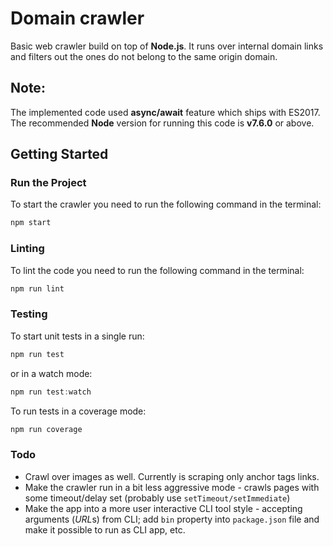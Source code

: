 # Domain crawler
Basic web crawler build on top of **Node.js**. It runs over 
internal domain links and filters out the ones do not belong to
the same origin domain.

## Note:
The implemented code used **async/await** feature which ships with ES2017.
The recommended **Node** version for running this code is **v7.6.0** or above.

## Getting Started
### Run the Project
To start the crawler you need to run the following command in the terminal:
``` javascript
npm start
```
### Linting
To lint the code you need to run the following command in the terminal:
``` javascript
npm run lint
```
### Testing
To start unit tests in a single run:
``` javascript
npm run test
```
or in a watch mode:
``` javascript
npm run test:watch
```
To run tests in a coverage mode:
``` javascript
npm run coverage
```

### Todo
- Crawl over images as well. Currently is scraping only anchor tags links.
- Make the crawler run in a bit less aggressive mode - crawls pages with some timeout/delay set (probably use `setTimeout/setImmediate`)  
- Make the app into a more user interactive CLI tool style - accepting arguments (*URL*s) from CLI; add `bin` property into `package.json` file and make it possible to run as CLI app, etc.


